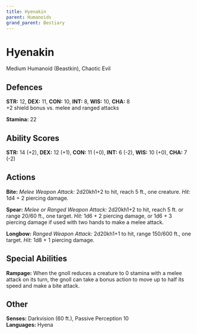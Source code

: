 ```yaml
---
title: Hyenakin
parent: Humanoids
grand_parent: Bestiary
---
```


# Hyenakin
Medium Humanoid (Beastkin), Chaotic Evil

## Defences
**STR:** 12, **DEX:** 11, **CON:** 10, **INT:** 8, **WIS:** 10, **CHA:** 8<br>
+2 shield bonus vs. melee and ranged attacks

**Stamina:** 22

## Ability Scores
**STR:** 14 (+2), **DEX:** 12 (+1), **CON:** 11 (+0), **INT:** 6 (-2), **WIS:** 10 (+0), **CHA:** 7 (-2)

## Actions
**Bite:** *Melee Weapon Attack:* 2d20kh1+2 to hit, reach 5 ft., one creature. *Hit:* 1d4 + 2 piercing damage.

**Spear:** *Melee or Ranged Weapon Attack:* 2d20kh1+2 to hit, reach 5 ft. or range 20/60 ft., one target. *Hit:* 1d6 + 2 piercing damage, or 1d6 + 3 piercing damage if used with two hands to make a melee attack.

**Longbow:** *Ranged Weapon Attack:* 2d20kh1+1 to hit, range 150/600 ft., one target. *Hit:* 1d8 + 1 piercing damage.

## Special Abilities
**Rampage:** When the gnoll reduces a creature to 0 stamina with a melee attack on its turn, the gnoll can take a bonus action to move up to half its speed and make a bite attack.

## Other
**Senses:** Darkvision (60 ft.), Passive Perception 10<br>
**Languages:** Hyena
